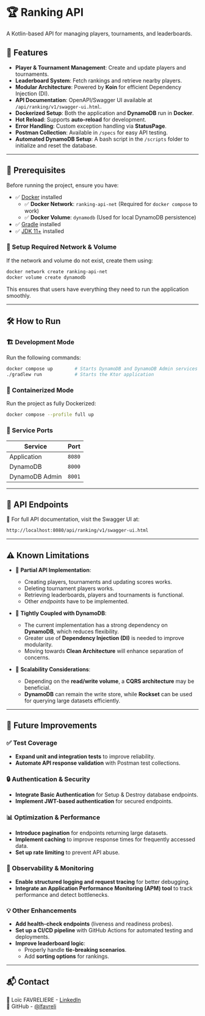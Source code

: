 # 🏆 Ranking API

A Kotlin-based API for managing players, tournaments, and leaderboards.

## 🚀 Features

- **Player & Tournament Management**: Create and update players and tournaments.
- **Leaderboard System**: Fetch rankings and retrieve nearby players.
- **Modular Architecture**: Powered by **Koin** for efficient Dependency Injection (DI).
- **API Documentation**: OpenAPI/Swagger UI available at `/api/ranking/v1/swagger-ui.html`.
- **Dockerized Setup**: Both the application and **DynamoDB** run in **Docker**.
- **Hot Reload**: Supports **auto-reload** for development.
- **Error Handling**: Custom exception handling via **StatusPage**.
- **Postman Collection**: Available in `/specs` for easy API testing.
- **Automated DynamoDB Setup**: A bash script in the `/scripts` folder to initialize and reset the database.

---

## 🔧 Prerequisites

Before running the project, ensure you have:

- ✅ [Docker](https://www.docker.com/) installed 
  - ✅ **Docker Network**: `ranking-api-net` (Required for `docker compose` to work)
  - ✅ **Docker Volume**: `dynamodb` (Used for local DynamoDB persistence)
- ✅ [Gradle](https://gradle.org/) installed
- ✅ [JDK 11+](https://adoptopenjdk.net/) installed

### 🔄 Setup Required Network & Volume

If the network and volume do not exist, create them using:

```sh
docker network create ranking-api-net
docker volume create dynamodb
```

This ensures that users have everything they need to run the application smoothly.

---

## 🛠 How to Run

### 🏗 Development Mode
Run the following commands:

```sh
docker compose up        # Starts DynamoDB and DynamoDB Admin services
./gradlew run            # Starts the Ktor application
```

### 🐳 Containerized Mode
Run the project as fully Dockerized:

```sh
docker compose --profile full up
```

### 📡 Service Ports
| Service        | Port   |
|----------------|--------|
| Application    | `8080` |
| DynamoDB       | `8000` |
| DynamoDB Admin | `8001` |

---

## 🎯 API Endpoints

📝 For full API documentation, visit the Swagger UI at:

```sh
http://localhost:8080/api/ranking/v1/swagger-ui.html
```

---

## ⚠️ Known Limitations

- 🚧 **Partial API Implementation**:
  - Creating players, tournaments and updating scores works.
  - Deleting tournament players works.
  - Retrieving leaderboards, players and tournaments is functional.
  - Other _endpoints_ have to be implemented.

- 🔗 **Tightly Coupled with DynamoDB**:
  - The current implementation has a strong dependency on **DynamoDB**, which reduces flexibility.
  - Greater use of **Dependency Injection (DI)** is needed to improve modularity.
  - Moving towards **Clean Architecture** will enhance separation of concerns.

- 🚀 **Scalability Considerations**:
  - Depending on the **read/write volume**, a **CQRS architecture** may be beneficial.
  - **DynamoDB** can remain the write store, while **Rockset** can be used for querying large datasets efficiently.

---

## 🚀 Future Improvements

### ✅ Test Coverage
- **Expand unit and integration tests** to improve reliability.
- **Automate API response validation** with Postman test collections.

### 🔒 Authentication & Security
- **Integrate Basic Authentication** for Setup & Destroy database endpoints.
- **Implement JWT-based authentication** for secured endpoints.

### 📊 Optimization & Performance
- **Introduce pagination** for endpoints returning large datasets.
- **Implement caching** to improve response times for frequently accessed data.
- **Set up rate limiting** to prevent API abuse.

### 📡 Observability & Monitoring
- **Enable structured logging and request tracing** for better debugging.
- **Integrate an Application Performance Monitoring (APM) tool** to track performance and detect bottlenecks.

### 💡 Other Enhancements
- **Add health-check endpoints** (liveness and readiness probes).
- **Set up a CI/CD pipeline** with GitHub Actions for automated testing and deployments.
- **Improve leaderboard logic**:
  - Properly handle **tie-breaking scenarios**.
  - Add **sorting options** for rankings.

---

## 📬 Contact

📧 Loïc FAVRELIERE - [LinkedIn](https://www.linkedin.com/in/loic-favreliere/) <br/>
🐙 GitHub - [@lfavreli](https://github.com/lfavreli)
